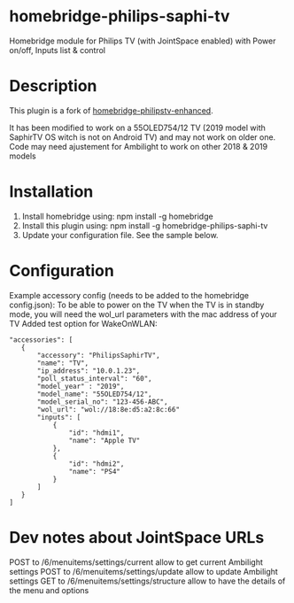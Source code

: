 # homebridge-philips-saphi-tv
Homebridge module for Philips TV (with JointSpace enabled) with Power on/off, Inputs list & control

# Description

This plugin is a fork of [homebridge-philipstv-enhanced](https://github.com/blickfangQ2/homebridge-philipstv-enhanced).

It has been modified to work on a 55OLED754/12 TV (2019 model with SaphirTV OS witch is not on Android TV) and may not work on older one. Code may need ajustement for Ambilight to work on other 2018 & 2019 models

# Installation

1. Install homebridge using: npm install -g homebridge
2. Install this plugin using: npm install -g homebridge-philips-saphi-tv
3. Update your configuration file. See the sample below.

# Configuration
 
Example accessory config (needs to be added to the homebridge config.json):
To be able to power on the TV when the TV is in standby mode, you will need the wol_url parameters with the mac address of your TV
Added test option for WakeOnWLAN:

 ```
"accessories": [
    {
        "accessory": "PhilipsSaphirTV",
        "name": "TV",
        "ip_address": "10.0.1.23",
        "poll_status_interval": "60",
        "model_year" : "2019",
        "model_name": "55OLED754/12",
        "model_serial_no": "123-456-ABC",
        "wol_url": "wol://18:8e:d5:a2:8c:66"
        "inputs": [
            {
                "id": "hdmi1",
                "name": "Apple TV"
            },
            {
                "id": "hdmi2",
                "name": "PS4"
            }
        ]
    }
]
 ```

# Dev notes about JointSpace URLs

POST to /6/menuitems/settings/current allow to get current Ambilight settings
POST to /6/menuitems/settings/update allow to update Ambilight settings
GET to /6/menuitems/settings/structure allow to have the details of the menu and options

